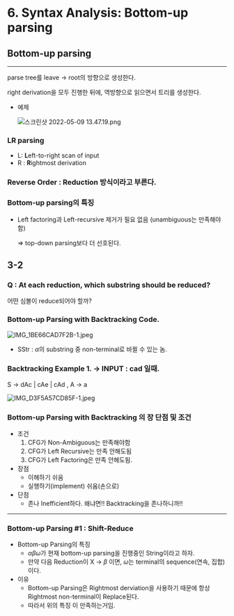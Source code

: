# 6. Syntax Analysis: Bottom-up parsing

## Bottom-up parsing

---

parse tree를 leave → root의 방향으로 생성한다.

right derivation을 모두 진행한 뒤에, 역방향으로 읽으면서 트리를 생성한다.

- 예제
    
    ![스크린샷 2022-05-09 13.47.19.png](6%20Syntax%20Analysis%20Bottom-up%20parsing%2001eadac1a3cc43e9ad671f4ae8643b25/%E1%84%89%E1%85%B3%E1%84%8F%E1%85%B3%E1%84%85%E1%85%B5%E1%86%AB%E1%84%89%E1%85%A3%E1%86%BA_2022-05-09_13.47.19.png)
    

### LR parsing

- L: **L**eft-to-right scan of input
- R : **R**ightmost derivation

### Reverse Order : Reduction 방식이라고 부른다.

### Bottom-up parsing의 특징

- Left factoring과 Left-recursive 제거가 필요 없음 (unambiguous는 만족해야함)
    
    ⇒ top-down parsing보다 더 선호된다.
    

## 3-2

### Q : At each reduction, which substring should be reduced?

어떤 심볼이 reduce되어야 할까?

### Bottom-up Parsing with Backtracking Code.

![IMG_1BE66CAD7F2B-1.jpeg](6%20Syntax%20Analysis%20Bottom-up%20parsing%2001eadac1a3cc43e9ad671f4ae8643b25/IMG_1BE66CAD7F2B-1.jpeg)

 - SStr : $\alpha$의 substring 중 non-terminal로 바뀔 수 있는 놈.

### Backtracking Example 1. → INPUT : cad 일때.

S → dAc | cAe | cAd , A → a

![IMG_D3F5A57CD85F-1.jpeg](6%20Syntax%20Analysis%20Bottom-up%20parsing%2001eadac1a3cc43e9ad671f4ae8643b25/IMG_D3F5A57CD85F-1.jpeg)

 

### Bottom-up Parsing with Backtracking 의 장 단점 및 조건

- 조건
    1. CFG가 Non-Ambiguous는 만족해야함
    2. CFG가 Left Recursive는 만족 안해도됨
    3. CFG가 Left Factoring은 만족 안해도됨.
- 장점
    - 이해하기 쉬움
    - 실행하기(implement) 쉬움(손으로)
- 단점
    - 존나 Inefficient하다. 왜냐면!! Backtracking을 존나하니까!!

---

### Bottom-up Parsing #1 : Shift-Reduce

- Bottom-up Parsing의 특징
    - $\alpha \beta \omega$가 현재 bottom-up parsing을 진행중인 String이라고 하자.
    - 만약 다음 Reduction이 X → $\beta$ 이면, $\omega$는 terminal의 sequence(연속, 집합)이다.
- 이유
    - Bottom-up Parsing은 Rightmost derviation을 사용하기 때문에 항상 Rightmost non-terminal이 Replace된다.
    - 따라서 위의 특징 이 만족하는거임.